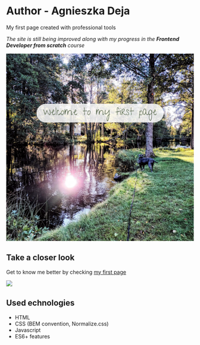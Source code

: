 # Author - Agnieszka Deja
My first page created with professional tools

*The site is still being improved along with my progress in the ***Frontend Developer from scratch*** course*

![welcome](https://github.com/AgnieszkaDeja/homepage/blob/main/images/share.png?raw=true)

## Take a closer look
Get to know me better by checking [my first page](https://agnieszkadeja.github.io/homepage/)

![](https://media.giphy.com/media/v1.Y2lkPTc5MGI3NjExOGdpYWgyaXN2dGxiMGtkengxdXNqNTQwOTRlZ2VtY2g4Yng5aWNyNyZlcD12MV9pbnRlcm5hbF9naWZfYnlfaWQmY3Q9Zw/OeiXwiUkIGd7MXBkR4/giphy.gif)
## Used echnologies
- HTML
- CSS (BEM convention, Normalize.css)
- Javascript
- ES6+ features

